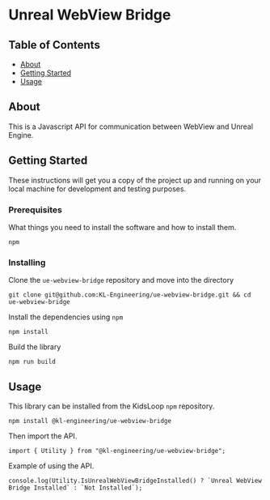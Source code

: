 # Unreal WebView Bridge

## Table of Contents
+ [About](#about)
+ [Getting Started](#getting_started)
+ [Usage](#usage)

## About <a name="about"></a>
This is a Javascript API for communication between WebView and Unreal Engine.

## Getting Started <a name="getting_started"></a>
These instructions will get you a copy of the project up and running on your local machine for development and testing purposes.

### Prerequisites

What things you need to install the software and how to install them.

```
npm
```

### Installing


Clone the `ue-webview-bridge` repository and move into the directory

```
git clone git@github.com:KL-Engineering/ue-webview-bridge.git && cd ue-webview-bridge
```

Install the dependencies using `npm`

```
npm install
```

Build the library

```
npm run build
```

## Usage <a name = "usage"></a>

This library can be installed from the KidsLoop `npm` repository.

```
npm install @kl-engineering/ue-webview-bridge
```

Then import the API.

```
import { Utility } from "@kl-engineering/ue-webview-bridge";
```

Example of using the API.

```
console.log(Utility.IsUnrealWebViewBridgeInstalled() ? `Unreal WebView Bridge Installed` : `Not Installed`);
```